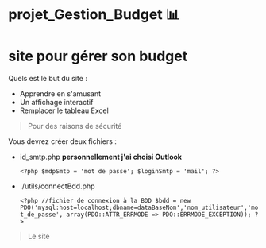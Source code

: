 # projet_Gestion_Budget 📊

site pour gérer son budget
=

Quels est le but du site :

* Apprendre en s'amusant
* Un affichage interactif
* Remplacer le tableau Excel


> Pour des raisons de sécurité

Vous devrez créer deux fichiers :

* id_smtp.php **personnellement j'ai choisi Outlook**



    `<?php
$mdpSmtp = 'mot de passe';
$loginSmtp = 'mail';
?>`
* ./utils/connectBdd.php

 
   `<?php
    //fichier de connexion à la BDD
    $bdd = new PDO('mysql:host=localhost;dbname=dataBaseNom','nom_utilisateur','mot_de_passe',
    array(PDO::ATTR_ERRMODE => PDO::ERRMODE_EXCEPTION));
?>
`
> Le site


